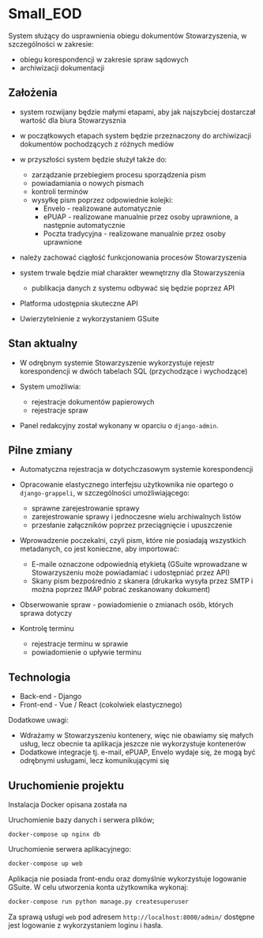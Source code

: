 # Small_EOD

System służący do usprawnienia obiegu dokumentów Stowarzyszenia, w szczególności w zakresie:

* obiegu korespondencji w zakresie spraw sądowych
* archiwizacji dokumentacji

## Założenia

* system rozwijany będzie małymi etapami, aby jak najszybciej dostarczał wartość dla biura Stowarzysznia
* w początkowych etapach system będzie przeznaczony do archiwizacji dokumentów pochodzących z różnych mediów
* w przyszłości system będzie służył także do:

    * zarządzanie przebiegiem procesu sporządzenia pism
    * powiadamiania o nowych pismach
    * kontroli terminów
    * wysyłkę pism poprzez odpowiednie kolejki:
        * Envelo - realizowane automatycznie
        * ePUAP - realizowane manualnie przez osoby uprawnione, a następnie automatycznie
        * Poczta tradycyjna - realizowane manualnie przez osoby uprawnione

* należy zachować ciągłość funkcjonowania procesów Stowarzyszenia
* system trwale będzie miał charakter wewnętrzny dla Stowarzyszenia
    * publikacja danych z systemu odbywać się będzie poprzez API
* Platforma udostępnia skuteczne API
* Uwierzytelnienie z wykorzystaniem GSuite

## Stan aktualny

* W odrębnym systemie Stowarzyszenie wykorzystuje rejestr korespondencji w dwóch tabelach SQL (przychodzące i wychodzące)

* System umożliwia:

    * rejestracje dokumentów papierowych
    * rejestracje spraw
    
* Panel redakcyjny został wykonany w oparciu o ```django-admin```.

## Pilne zmiany

* Automatyczna rejestracja w dotychczasowym systemie korespondencji
* Opracowanie elastycznego interfejsu użytkownika nie opartego o ```django-grappeli```, w szczególności umożliwiającego:

    * sprawne zarejestrowanie sprawy
    * zarejestrowanie sprawy i jednoczesne wielu archiwalnych listów
    * przesłanie załączników poprzez przeciągnięcie i upuszczenie

* Wprowadzenie poczekalni, czyli pism, które nie posiadają wszystkich metadanych, co jest konieczne, aby importować:

    * E-maile oznaczone odpowiednią etykietą (GSuite wprowadzane w Stowarzyszeniu może powiadamiać i udostępniać przez API)
    * Skany pism bezpośrednio z skanera (drukarka wysyła przez SMTP i można poprzez IMAP pobrać zeskanowany dokument)

* Obserwowanie spraw - powiadomienie o zmianach osób, których sprawa dotyczy
* Kontrolę terminu

    * rejestracje terminu w sprawie
    * powiadomienie o upływie terminu
 
## Technologia

* Back-end - Django
* Front-end - Vue / React (cokolwiek elastycznego)

Dodatkowe uwagi:

* Wdrażamy w Stowarzyszeniu kontenery, więc nie obawiamy się małych usług, lecz obecnie ta aplikacja jeszcze nie wykorzystuje kontenerów
* Dodatkowe integracje tj. e-mail, ePUAP, Envelo wydaje się, że mogą być odrębnymi usługami, lecz komunikującymi się

## Uruchomienie projektu

Instalacja Docker opisana została na 

Uruchomienie bazy danych i serwera plików;

```
docker-compose up nginx db
```

Uruchomienie serwera aplikacyjnego:

```bash
docker-compose up web
```

Aplikacja nie posiada front-endu oraz domyślnie wykorzystuje logowanie GSuite. W celu utworzenia konta użytkownika wykonaj:

```bash
docker-compose run python manage.py createsuperuser
```

Za sprawą usługi ```web``` pod adresem ```http://localhost:8000/admin/``` dostępne jest logowanie z wykorzystaniem loginu i hasła.